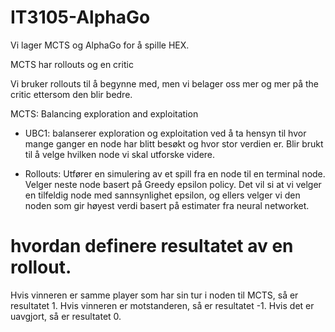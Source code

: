 # IT3105-AlphaGo

Vi lager MCTS og AlphaGo for å spille HEX.

MCTS har rollouts og en critic

Vi bruker rollouts til å begynne med, men vi belager oss mer og mer på the critic ettersom den blir bedre.

MCTS:
Balancing exploration and exploitation

- UBC1: balanserer exploration og exploitation ved å ta hensyn til hvor mange ganger en node har blitt besøkt og hvor stor verdien er. Blir brukt til å velge hvilken node vi skal utforske videre.

- Rollouts: Utfører en simulering av et spill fra en node til en terminal node. Velger neste node basert på Greedy epsilon policy. Det vil si at vi velger en tilfeldig node med sannsynlighet epsilon, og ellers velger vi den noden som gir høyest verdi basert på estimater fra neural networket.

# hvordan definere resultatet av en rollout.

Hvis vinneren er samme player som har sin tur i noden til MCTS, så er resultatet 1. Hvis vinneren er motstanderen, så er resultatet -1. Hvis det er uavgjort, så er resultatet 0.
